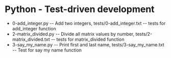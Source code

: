 # Python - Test-driven development
- 0-add_integer.py -- Add two integers, tests/0-add_integer.txt -- tests for add_integer function
- 2-matrix_divided.py -- Divide all matrix values by number, tests/2-matrix_divided.txt -- tests for matrix_divided function
- 3-say_my_name.py -- Print first and last name,  tests/3-say_my_name.txt -- Test for say my name function
